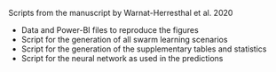 Scripts from the manuscript by Warnat-Herresthal et al. 2020

- Data and Power-BI files to reproduce the figures
- Script for the generation of all swarm learning scenarios  
- Script for the generation of the supplementary tables and statistics
- Script for the neural network as used in the predictions